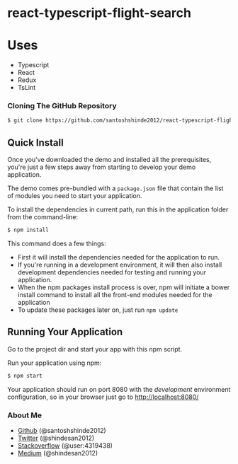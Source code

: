 # react-typescript-flight-search

# Uses

* Typescript
* React
* Redux
* TsLint

### Cloning The GitHub Repository

```bash
$ git clone https://github.com/santoshshinde2012/react-typescript-flight-search.git
```

## Quick Install

Once you've downloaded the demo and installed all the prerequisites, you're just a few steps away from starting to develop your demo application.

The demo comes pre-bundled with a `package.json` file that contain the list of modules you need to start your application.

To install the dependencies in current path, run this in the application folder from the command-line:

```bash
$ npm install
```

This command does a few things:
* First it will install the dependencies needed for the application to run.
* If you're running in a development environment, it will then also install development dependencies needed for testing and running your application.
* When the npm packages install process is over, npm will initiate a bower install command to install all the front-end modules needed for the application
* To update these packages later on, just run `npm update`

## Running Your Application

Go to the project dir and start your app with this npm script.

Run your application using npm:

```bash
$ npm start
```

Your application should run on port 8080 with the *development* environment configuration, so in your browser just go to [http://localhost:8080/](http://localhost:8080/)



### About Me

 * [Github](https://github.com/santoshshinde2012) (@santoshshinde2012)
 * [Twitter](https://twitter.com/shindesan2012) (@shindesan2012)
 * [Stackoverflow](https://stackoverflow.com/users/4319438/santosh-shinde)  (@user:4319438)
 * [Medium](https://medium.com/@shindesan2012) (@shindesan2012)
